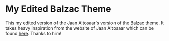# My Edited Balzac Theme

This my edited version of the Jaan Altosaar's version of the Balzac theme. It takes heavy inspiration from the website of Jaan Altosaar which can be found [here](https://www.jaan.io). Thanks to him! 
